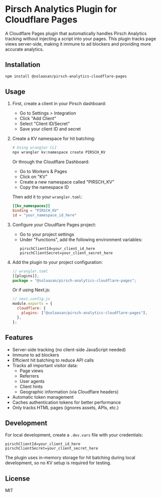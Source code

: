 # Pirsch Analytics Plugin for Cloudflare Pages

A Cloudflare Pages plugin that automatically handles Pirsch Analytics tracking without injecting a script into your pages. This plugin tracks page views server-side, making it immune to ad blockers and providing more accurate analytics.

## Installation

```bash
npm install @solaasan/pirsch-analytics-cloudflare-pages
```

## Usage

1. First, create a client in your Pirsch dashboard:

   - Go to Settings > Integration
   - Click "Add Client"
   - Select "Client ID/Secret"
   - Save your client ID and secret

2. Create a KV namespace for hit batching:

   ```bash
   # Using wrangler CLI
   npx wrangler kv:namespace create PIRSCH_KV
   ```

   Or through the Cloudflare Dashboard:

   - Go to Workers & Pages
   - Click on "KV"
   - Create a new namespace called "PIRSCH_KV"
   - Copy the namespace ID

   Then add it to your `wrangler.toml`:

   ```toml
   [[kv_namespaces]]
   binding = "PIRSCH_KV"
   id = "your_namespace_id_here"
   ```

3. Configure your Cloudflare Pages project:

   - Go to your project settings
   - Under "Functions", add the following environment variables:
     ```
     pirschClientId=your_client_id_here
     pirschClientSecret=your_client_secret_here
     ```

4. Add the plugin to your project configuration:

   ```js
   // wrangler.toml
   [[plugins]];
   package = "@solaasan/pirsch-analytics-cloudflare-pages";
   ```

   Or if using Next.js:

   ```js
   // next.config.js
   module.exports = {
     cloudflare: {
       plugins: ["@solaasan/pirsch-analytics-cloudflare-pages"],
     },
   };
   ```

## Features

- Server-side tracking (no client-side JavaScript needed)
- Immune to ad blockers
- Efficient hit batching to reduce API calls
- Tracks all important visitor data:
  - Page views
  - Referrers
  - User agents
  - Client hints
  - Geographic information (via Cloudflare headers)
- Automatic token management
- Caches authentication tokens for better performance
- Only tracks HTML pages (ignores assets, APIs, etc.)

## Development

For local development, create a `.dev.vars` file with your credentials:

```env
pirschClientId=your_client_id_here
pirschClientSecret=your_client_secret_here
```

The plugin uses in-memory storage for hit batching during local development, so no KV setup is required for testing.

## License

MIT
